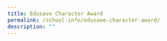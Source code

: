```yaml
---
title: Edusave Character Award
permalink: /school-info/edusave-character-award/
description: ""
---
```

